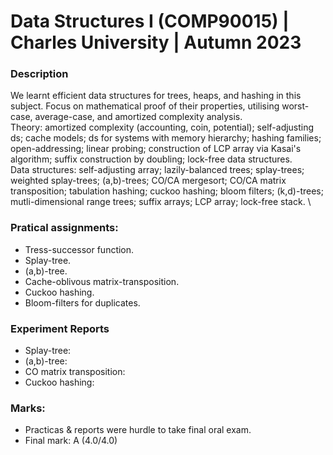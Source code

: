 # Data Structures I (COMP90015) | Charles University | Autumn 2023

### Description
We learnt efficient data structures for trees, heaps, and hashing in this subject. Focus on mathematical proof of their properties,
utilising worst-case, average-case, and amortized complexity analysis. \
Theory: amortized complexity (accounting, coin, potential); self-adjusting ds; cache models; ds for systems with memory hierarchy; 
hashing families; open-addressing; linear probing; construction of LCP array via Kasai's algorithm; suffix construction by doubling; 
lock-free data structures. \
Data structures: self-adjusting array; lazily-balanced trees; splay-trees; weighted splay-trees; (a,b)-trees; CO/CA mergesort;
CO/CA matrix transposition; tabulation hashing; cuckoo hashing; bloom filters; (k,d)-trees; mutli-dimensional range trees; suffix arrays;
LCP array; lock-free stack. \

### Pratical assignments:
- Tress-successor function.
- Splay-tree.
- (a,b)-tree.
- Cache-oblivous matrix-transposition.
- Cuckoo hashing.
- Bloom-filters for duplicates.

### Experiment Reports
- Splay-tree:
- (a,b)-tree:
- CO matrix transposition:
- Cuckoo hashing:

### Marks: 
- Practicas & reports were hurdle to take final oral exam.
- Final mark: A (4.0/4.0)
